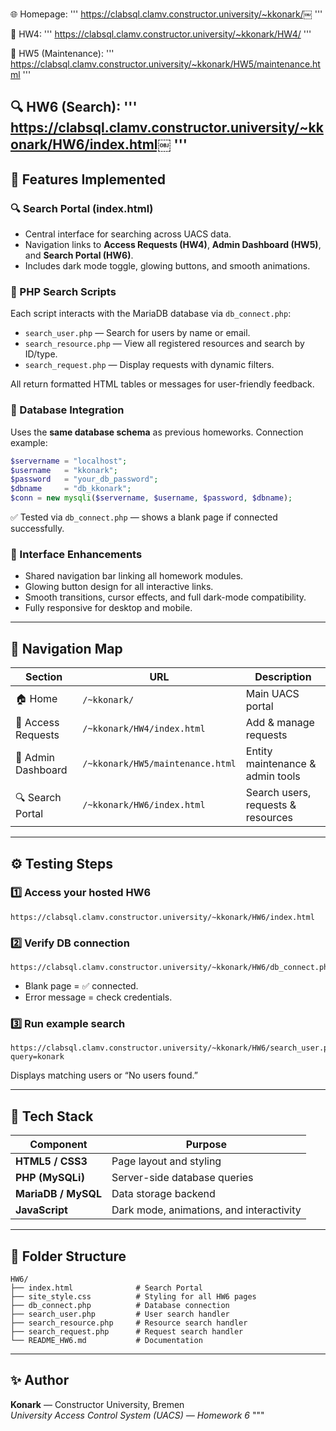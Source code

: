 
🌐 Homepage:
'''
https://clabsql.clamv.constructor.university/~kkonark/￼
'''

📘 HW4:
'''
https://clabsql.clamv.constructor.university/~kkonark/HW4/
'''

🧰 HW5 (Maintenance):
'''
https://clabsql.clamv.constructor.university/~kkonark/HW5/maintenance.html
'''

🔍 HW6 (Search):
'''
https://clabsql.clamv.constructor.university/~kkonark/HW6/index.html￼
'''
---

## 🧩 Features Implemented

### 🔍 Search Portal (index.html)
- Central interface for searching across UACS data.  
- Navigation links to **Access Requests (HW4)**, **Admin Dashboard (HW5)**, and **Search Portal (HW6)**.  
- Includes dark mode toggle, glowing buttons, and smooth animations.

### 🧾 PHP Search Scripts
Each script interacts with the MariaDB database via `db_connect.php`:
- `search_user.php` — Search for users by name or email.  
- `search_resource.php` — View all registered resources and search by ID/type.  
- `search_request.php` — Display requests with dynamic filters.

All return formatted HTML tables or messages for user-friendly feedback.

### 🔐 Database Integration
Uses the **same database schema** as previous homeworks. Connection example:
```php
$servername = "localhost";
$username   = "kkonark";
$password   = "your_db_password";
$dbname     = "db_kkonark";
$conn = new mysqli($servername, $username, $password, $dbname);
```
✅ Tested via `db_connect.php` — shows a blank page if connected successfully.

### 🎨 Interface Enhancements
- Shared navigation bar linking all homework modules.  
- Glowing button design for all interactive links.  
- Smooth transitions, cursor effects, and full dark-mode compatibility.  
- Fully responsive for desktop and mobile.

---

## 🧭 Navigation Map

| Section | URL | Description |
|----------|-----|-------------|
| 🏠 Home | `/~kkonark/` | Main UACS portal |
| 📄 Access Requests | `/~kkonark/HW4/index.html` | Add & manage requests |
| 🧰 Admin Dashboard | `/~kkonark/HW5/maintenance.html` | Entity maintenance & admin tools |
| 🔍 Search Portal | `/~kkonark/HW6/index.html` | Search users, requests & resources |

---

## ⚙️ Testing Steps

### 1️⃣ Access your hosted HW6
```
https://clabsql.clamv.constructor.university/~kkonark/HW6/index.html
```

### 2️⃣ Verify DB connection
```
https://clabsql.clamv.constructor.university/~kkonark/HW6/db_connect.php
```
- Blank page = ✅ connected.  
- Error message = check credentials.

### 3️⃣ Run example search
```
https://clabsql.clamv.constructor.university/~kkonark/HW6/search_user.php?query=konark
```
Displays matching users or “No users found.”

---

## 🧠 Tech Stack

| Component | Purpose |
|------------|----------|
| **HTML5 / CSS3** | Page layout and styling |
| **PHP (MySQLi)** | Server-side database queries |
| **MariaDB / MySQL** | Data storage backend |
| **JavaScript** | Dark mode, animations, and interactivity |

---

## 🧾 Folder Structure

```
HW6/
├── index.html              # Search Portal
├── site_style.css          # Styling for all HW6 pages
├── db_connect.php          # Database connection
├── search_user.php         # User search handler
├── search_resource.php     # Resource search handler
├── search_request.php      # Request search handler
└── README_HW6.md           # Documentation
```

---

## ✨ Author
**Konark** — Constructor University, Bremen  
_University Access Control System (UACS) — Homework 6_
"""
